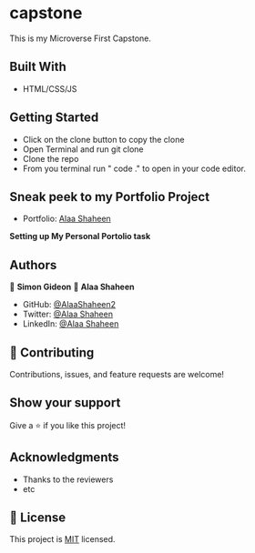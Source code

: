 # capstone

This is my Microverse First Capstone.


## Built With

- HTML/CSS/JS

## Getting Started

- Click on the clone button to copy the clone
- Open Terminal and run git clone <copied address>
- Clone the repo
- From you terminal run " code ." to open in your code editor.

## Sneak peek to my Portfolio Project

- Portfolio: [Alaa Shaheen](https://github.com/AlaaShaheen2/Portfolio--mobile-version-week1)

**Setting up My Personal Portolio task**

## Authors
👤 **Simon Gideon**
👤 **Alaa Shaheen**

- GitHub: [@AlaaShaheen2](https://github.com/AlaaShaheen2)
- Twitter: [@Alaa Shaheen](https://twitter.com/AlaaShaheen93)
- LinkedIn: [@Alaa Shaheen](https://www.linkedin.com/in/alaa-shaheen-879140240/)

## 🤝 Contributing

Contributions, issues, and feature requests are welcome!

## Show your support

Give a ⭐️ if you like this project!

## Acknowledgments

- Thanks to the reviewers
- etc

## 📝 License

This project is [MIT](./MIT.md) licensed.
